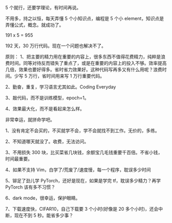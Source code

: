 5 个就行，还要学理论，有时间再说。

不用多，持之以恒，每天弄懂 5 个小知识点，编程是 5 个小 element，知识点是弄懂公式，概念。就成功了。

191 x 5 = 955

192 天，30 万行代码。现在一个问题也解决不了。

原则：
1、把主要的精力用在重要的内容上，很多东西不值得花费精力，纯粹是浪费时间。同等对待反而错失了重点了，或是在重要的内容上的投入不够。效率提高几倍，效果也要好得多。省时省力效果好。这种代码写再多又有什么用呢？浪费时间。少写 5 万行，省时间用来写 1 万行重要代码。

2、勤奋，重复，学习语言尤其如此。Coding  Everyday

3、敲代码，而不是训练模型，epoch=1。

4、效果最大化，而不是看起来怎么样。


非常幸运，就拼命学吧。

1、没有肯定不会买的，不买就学不会，学不会就找不到工作。无价的，多练。

2、不知道哪天就没了。收费，无法访问。

3、不用损失 300 块，比买菜省几块钱，余额宝几毛钱重要千百倍。不省小钱，时间最重要。

4、如果不支持 Vim，白学了/荒废了/速度慢，每一个程序，耽误多少时间

5、铆足了劲儿学 PyTorch，还好是现在，如果是学完 tf，耽误多少精力？再学 PyTorch 该有多不习惯？

6、dark mode，很幸运，保护眼睛。

7、下载速度快，CIFAR10，自己下载要 3 个小时(好像是 20 多个小时)，还会中断，现在不到 5 秒。能省多少事？
